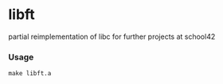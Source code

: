 # libft
partial reimplementation of libc for further projects at school42 

### Usage
`make libft.a`


